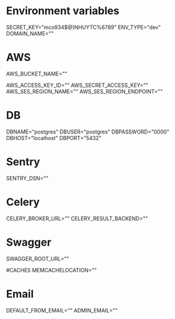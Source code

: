 # Environment variables

SECRET_KEY="mco934$@)NHUYTC%6789"
ENV_TYPE="dev"
DOMAIN_NAME=""

# AWS
AWS_BUCKET_NAME=""

AWS_ACCESS_KEY_ID=""
AWS_SECRET_ACCESS_KEY=""
AWS_SES_REGION_NAME=""
AWS_SES_REGION_ENDPOINT=""


# DB
DBNAME="postgres"
DBUSER="postgres"
DBPASSWORD="0000"
DBHOST="localhost"
DBPORT="5432"

# Sentry
SENTRY_DSN=""

# Celery
CELERY_BROKER_URL=""
CELERY_RESULT_BACKEND=""

# Swagger
SWAGGER_ROOT_URL=""

#CACHES
MEMCACHELOCATION=""

# Email
DEFAULT_FROM_EMAIL=""
ADMIN_EMAIL=""
